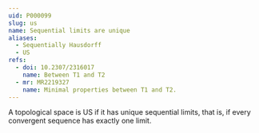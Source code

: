 ```yaml
---
uid: P000099
slug: us
name: Sequential limits are unique
aliases:
  - Sequentially Hausdorff
  - US
refs:
  - doi: 10.2307/2316017
    name: Between T1 and T2
  - mr: MR2219327
    name: Minimal properties between T1 and T2.
---
```

A topological space is US if it has unique sequential limits, that is,
if every convergent sequence has exactly one limit.
